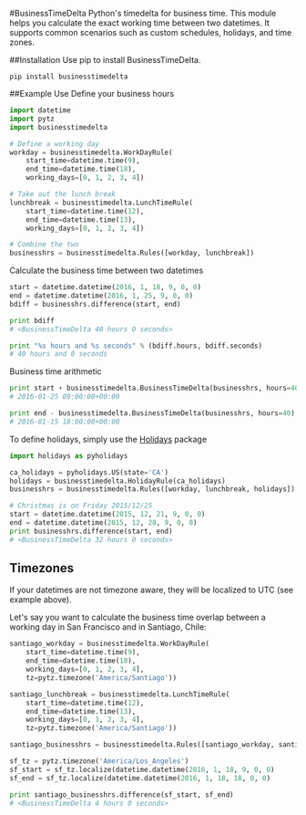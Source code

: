 #BusinessTimeDelta
Python's timedelta for business time. This module helps you calculate the exact working time between two datetimes. It supports common scenarios such as custom schedules, holidays, and time zones.

##Installation
Use pip to install BusinessTimeDelta.

```shell
pip install businesstimedelta
```

##Example Use
Define your business hours

```python
import datetime
import pytz
import businesstimedelta

# Define a working day
workday = businesstimedelta.WorkDayRule(
    start_time=datetime.time(9),
    end_time=datetime.time(18),
    working_days=[0, 1, 2, 3, 4])

# Take out the lunch break
lunchbreak = businesstimedelta.LunchTimeRule(
    start_time=datetime.time(12),
    end_time=datetime.time(13),
    working_days=[0, 1, 2, 3, 4])

# Combine the two
businesshrs = businesstimedelta.Rules([workday, lunchbreak])
```

Calculate the business time between two datetimes

```python
start = datetime.datetime(2016, 1, 18, 9, 0, 0)
end = datetime.datetime(2016, 1, 25, 9, 0, 0)
bdiff = businesshrs.difference(start, end)

print bdiff
# <BusinessTimeDelta 40 hours 0 seconds>

print "%s hours and %s seconds" % (bdiff.hours, bdiff.seconds)
# 40 hours and 0 seconds
```

Business time arithmetic

```python
print start + businesstimedelta.BusinessTimeDelta(businesshrs, hours=40)
# 2016-01-25 09:00:00+00:00

print end - businesstimedelta.BusinessTimeDelta(businesshrs, hours=40)
# 2016-01-15 18:00:00+00:00
```

To define holidays, simply use the [Holidays](https://pypi.python.org/pypi/holidays) package

```python
import holidays as pyholidays

ca_holidays = pyholidays.US(state='CA')
holidays = businesstimedelta.HolidayRule(ca_holidays)
businesshrs = businesstimedelta.Rules([workday, lunchbreak, holidays])

# Christmas is on Friday 2015/12/25
start = datetime.datetime(2015, 12, 21, 9, 0, 0)
end = datetime.datetime(2015, 12, 28, 9, 0, 0)
print businesshrs.difference(start, end)
# <BusinessTimeDelta 32 hours 0 seconds>
```

## Timezones
If your datetimes are not timezone aware, they will be localized to UTC (see example above).

Let's say you want to calculate the business time overlap between a working day in San Francisco and in Santiago, Chile:
```python
santiago_workday = businesstimedelta.WorkDayRule(
    start_time=datetime.time(9),
    end_time=datetime.time(18),
    working_days=[0, 1, 2, 3, 4],
    tz=pytz.timezone('America/Santiago'))

santiago_lunchbreak = businesstimedelta.LunchTimeRule(
    start_time=datetime.time(12),
    end_time=datetime.time(13),
    working_days=[0, 1, 2, 3, 4],
    tz=pytz.timezone('America/Santiago'))

santiago_businesshrs = businesstimedelta.Rules([santiago_workday, santiago_lunchbreak])

sf_tz = pytz.timezone('America/Los_Angeles')
sf_start = sf_tz.localize(datetime.datetime(2016, 1, 18, 9, 0, 0)
sf_end = sf_tz.localize(datetime.datetime(2016, 1, 18, 18, 0, 0)

print santiago_businesshrs.difference(sf_start, sf_end)
# <BusinessTimeDelta 4 hours 0 seconds>
```
